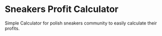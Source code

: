 # Sneakers Profit Calculator
Simple Calculator for polish sneakers community to easily calculate their profits.

